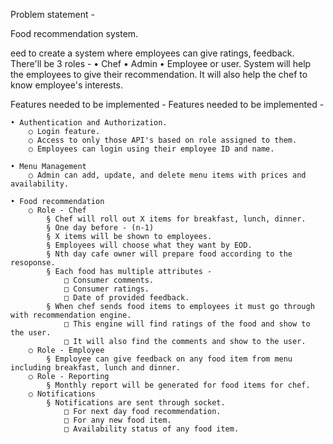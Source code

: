 Problem statement -

Food recommendation system.

eed to create a system where employees can give ratings, feedback.
There'll be 3 roles -
	• Chef
	• Admin
	• Employee or user.
System will help the employees to give their recommendation.
It will also help the chef to know employee's interests.

Features needed to be implemented -
Features needed to be implemented -

	• Authentication and Authorization.
		○ Login feature.
		○ Access to only those API's based on role assigned to them.
		○ Employees can login using their employee ID and name.
	
	• Menu Management
		○ Admin can add, update, and delete menu items with prices and availability.

	• Food recommendation
		○ Role - Chef
			§ Chef will roll out X items for breakfast, lunch, dinner.
			§ One day before - (n-1)
			§ X items will be shown to employees.
			§ Employees will choose what they want by EOD.
			§ Nth day cafe owner will prepare food according to the resoponse.
			§ Each food has multiple attributes -
				□ Consumer comments.
				□ Consumer ratings.
				□ Date of provided feedback.
			§ When chef sends food items to employees it must go through with recommendation engine.
				□ This engine will find ratings of the food and show to the user.
				□ It will also find the comments and show to the user.
		○ Role - Employee
			§ Employee can give feedback on any food item from menu including breakfast, lunch and dinner.
		○ Role - Reporting
			§ Monthly report will be generated for food items for chef.
		○ Notifications
			§ Notifications are sent through socket.
				□ For next day food recommendation.
				□ For any new food item.
				□ Availability status of any food item.

